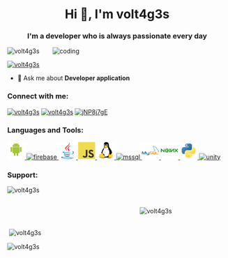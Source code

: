 <h1 align="center">Hi 👋, I'm volt4g3s</h1>
<h3 align="center">I'm a developer who is always passionate every day</h3>
<img align="right" alt="coding" width="400" src="https://i.ibb.co.com/HHStsM2/GIF-240705-215336-ezgif-com-overlay.gif">


<p align="left"> <img src="https://komarev.com/ghpvc/?username=volt4g3s&label=Profile%20views&color=0e75b6&style=flat" alt="volt4g3s" /> </p>

<p align="left"> <a href="https://twitter.com/volt4g3s" target="blank"><img src="https://img.shields.io/twitter/follow/volt4g3s?logo=twitter&style=for-the-badge" alt="volt4g3s" /></a> </p>

- 💬 Ask me about **Developer application**

<h3 align="left">Connect with me:</h3>
<p align="left">
<a href="https://dev.to/volt4g3s" target="blank"><img align="center" src="https://raw.githubusercontent.com/rahuldkjain/github-profile-readme-generator/master/src/images/icons/Social/devto.svg" alt="volt4g3s" height="30" width="40" /></a>
<a href="https://twitter.com/volt4g3s" target="blank"><img align="center" src="https://raw.githubusercontent.com/rahuldkjain/github-profile-readme-generator/master/src/images/icons/Social/twitter.svg" alt="volt4g3s" height="30" width="40" /></a>
<a href="https://discord.gg/jNP8j7gE" target="blank"><img align="center" src="https://raw.githubusercontent.com/rahuldkjain/github-profile-readme-generator/master/src/images/icons/Social/discord.svg" alt="jNP8j7gE" height="30" width="40" /></a>
</p>

<h3 align="left">Languages and Tools:</h3>
<p align="left"> <a href="https://developer.android.com" target="_blank" rel="noreferrer"> <img src="https://raw.githubusercontent.com/devicons/devicon/master/icons/android/android-original-wordmark.svg" alt="android" width="40" height="40"/> </a> <a href="https://firebase.google.com/" target="_blank" rel="noreferrer"> <img src="https://www.vectorlogo.zone/logos/firebase/firebase-icon.svg" alt="firebase" width="40" height="40"/> </a> <a href="https://www.java.com" target="_blank" rel="noreferrer"> <img src="https://raw.githubusercontent.com/devicons/devicon/master/icons/java/java-original.svg" alt="java" width="40" height="40"/> </a> <a href="https://developer.mozilla.org/en-US/docs/Web/JavaScript" target="_blank" rel="noreferrer"> <img src="https://raw.githubusercontent.com/devicons/devicon/master/icons/javascript/javascript-original.svg" alt="javascript" width="40" height="40"/> </a> <a href="https://www.linux.org/" target="_blank" rel="noreferrer"> <img src="https://raw.githubusercontent.com/devicons/devicon/master/icons/linux/linux-original.svg" alt="linux" width="40" height="40"/> </a> <a href="https://www.microsoft.com/en-us/sql-server" target="_blank" rel="noreferrer"> <img src="https://www.svgrepo.com/show/303229/microsoft-sql-server-logo.svg" alt="mssql" width="40" height="40"/> </a> <a href="https://www.mysql.com/" target="_blank" rel="noreferrer"> <img src="https://raw.githubusercontent.com/devicons/devicon/master/icons/mysql/mysql-original-wordmark.svg" alt="mysql" width="40" height="40"/> </a> <a href="https://www.nginx.com" target="_blank" rel="noreferrer"> <img src="https://raw.githubusercontent.com/devicons/devicon/master/icons/nginx/nginx-original.svg" alt="nginx" width="40" height="40"/> </a> <a href="https://www.python.org" target="_blank" rel="noreferrer"> <img src="https://raw.githubusercontent.com/devicons/devicon/master/icons/python/python-original.svg" alt="python" width="40" height="40"/> </a> <a href="https://unity.com/" target="_blank" rel="noreferrer"> <img src="https://www.vectorlogo.zone/logos/unity3d/unity3d-icon.svg" alt="unity" width="40" height="40"/> </a> </p>

<h3 align="left">Support:</h3>
<p><a href="https://www.buymeacoffee.com/volt4g3s"> <img align="left" src="https://cdn.buymeacoffee.com/buttons/v2/default-yellow.png" height="50" width="200" alt="volt4g3s" /></a></p><br><br>
<p><a href="https://sociabuzz.com/volt4g3s/support"> <img align="right" src="https://storage.sociabuzz.com/storage/landingpage/img/sociabuzz-logo.png" height="50" width="200" alt="volt4g3s" /></a></p><br><br>

<p>&nbsp;<img align="center" src="https://github-readme-stats.vercel.app/api?username=volt4g3s&show_icons=true&locale=en" alt="volt4g3s" /></p>

<p><img align="center" src="https://github-readme-streak-stats.herokuapp.com/?user=volt4g3s&" alt="volt4g3s" /></p>
